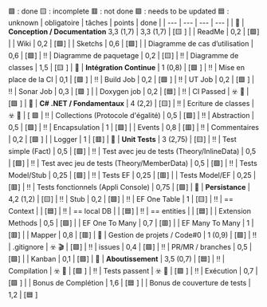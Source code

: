 🟩 : done
🟨 : incomplete
🟥 : not done
🟪 : needs to be updated
🟦 : unknown
| obligatoire | tâches | points | done |
| --- | --- | --- | --- |
| :bookmark: | **Conception / Documentation** 3,3 (1,7) | 3,3 (1,7) | [🟨 ]
|  | ReadMe | 0,2 | [🟩]
|  | Wiki | 0,2 | [🟪]
|  | Sketchs | 0,6 | [🟩]
|  | Diagramme de cas d’utilisation | 0,6 | [🟩]
| :bangbang: | Diagramme de paquetage | 0,2 | [🟨]
| :bangbang: | Diagramme de classes | 1,5 | [🟨 ]
| :bookmark: | **Intégration Continue** | 1 (0,8) | [🟩 ]
| :bangbang: | Mise en place de la CI | 0,1 | [🟩 ]
| :bangbang: | Build Job | 0,2 | [🟩 ]
| :bangbang: | UT Job | 0,2 | [🟩 ]
| :bangbang: | Sonar Job | 0,3 | [🟩 ]
| | Doxygen job | 0,2 | [🟦]
| :bangbang: | CI Passed | ☣️  🏁 | [🟩 ]
| :bookmark: | **C# .NET / Fondamentaux** | 4 (2,2) | [🟨]
| :bangbang: | Ecriture de classes | ☣️  🏁 | [ 🟩
| :bangbang: | Collections (Protocole d'égalité) | 0,5 | [🟩]
| :bangbang: | Abstraction | 0,5 | [🟩]
| :bangbang: | Encapsulation | 1 | [🟩]
|  |  Events | 0,8 | [🟥]
| :bangbang: | Commentaires | 0,2 | [🟩 ]
|  | Logger | 1 | [🟥]
| :bookmark: | **Unit Tests**  | 3 (2,75) | [🟨]
| :bangbang: | Test simple (Fact) | 0,5 | [🟩]
| :bangbang: | Test avec jeu de tests (Theory/InlineData) | 0,5 | [🟩]
| :bangbang: | Test avec jeu de tests (Theory/MemberData) | 0,5 | [🟩]
| :bangbang: | Tests Model/Stub | 0,25 | [🟩]
| :bangbang: | Tests EF | 0,25 | [🟥]
|  | Tests Model/EF | 0,25 | [🟥]
| :bangbang: | Tests fonctionnels (Appli Console) | 0,75 | [🟩]
| :bookmark: | **Persistance** | 4,2 (1,2) | [🟨]
| :bangbang: | Stub | 0,2 | [🟩]
| :bangbang: | EF One Table | 1 | [🟨]
| :bangbang: | == Context | | [🟦]
| :bangbang: | == local DB | | [🟦]
| :bangbang: | == entities | | [🟦]
|  | Extension Methods | 0,5 | [🟩]
|  | EF One To Many | 0,7 | [🟥]
|  | EF Many To Many | 1 | [🟥]
|  | Mapper | 0,8 | [🟥]
| :bookmark: | Gestion de projets / Code#0 | 1 (0,9) | [🟩]
| :bangbang: | .gitignore | ☣️  🎬 |  [🟩]
| :bangbang: | issues | 0,4 | [🟩]
| :bangbang: | PR/MR / branches | 0,5 | [🟩]
| | Kanban | 0,1 | [🟩]
| :bookmark: | **Aboutissement** | 3,5 (0,7) | [🟦]
| :bangbang: | Compilation | ☣️ 🏁 | [🟩 ]
| :bangbang: | Tests passent | ☣️ 🏁 | [🟩 ]
| :bangbang: | Exécution | 0,7 | [🟩 ]
|  | Bonus de Complétion | 1,6 | [🟦 ]
|  | Bonus de couverture de tests | 1,2 | [🟦 ]
